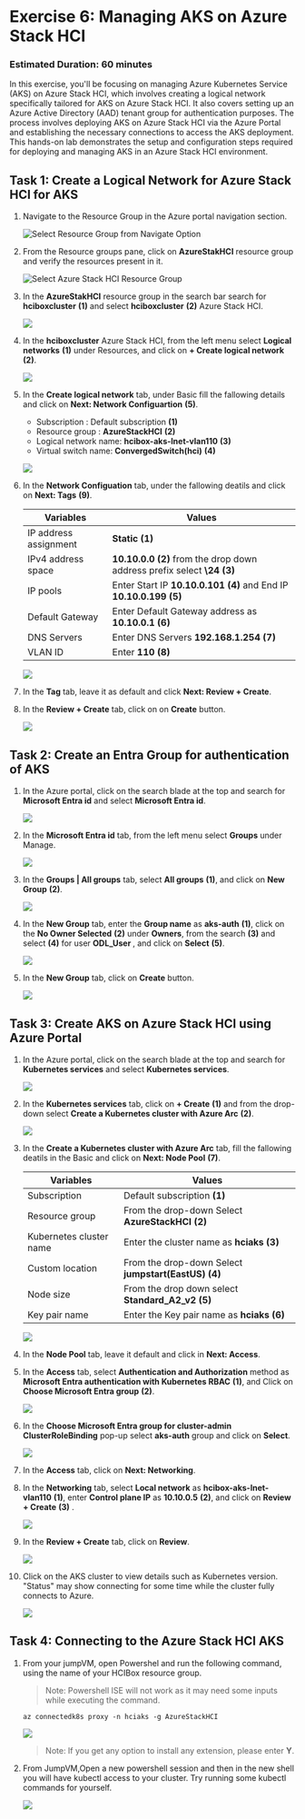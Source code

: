 # Exercise 6: Managing AKS on Azure Stack HCI 

### Estimated Duration: 60 minutes

In this exercise, you'll be focusing on managing Azure Kubernetes Service (AKS) on Azure Stack HCI, which involves creating a logical network specifically tailored for AKS on Azure Stack HCI. It also covers setting up an Azure Active Directory (AAD) tenant group for authentication purposes. The process involves deploying AKS on Azure Stack HCI via the Azure Portal and establishing the necessary connections to access the AKS deployment. This hands-on lab demonstrates the setup and configuration steps required for deploying and managing AKS in an Azure Stack HCI environment.

## Task 1: Create a Logical Network for Azure Stack HCI for AKS

1. Navigate to the Resource Group in the Azure portal navigation section.

   ![](.././media/navigate-resource-group.png "Select Resource Group from Navigate Option")

2. From the Resource groups pane, click on **AzureStakHCI** resource group and verify the resources present in it.

   ![](media/azurestackhci-rg.png "Select Azure Stack HCI Resource Group")

3. In the  **AzureStakHCI** resource group in the search bar search for **hciboxcluster** **(1)** and select **hciboxcluster** **(2)** Azure Stack HCI.

   ![](media/selecth-ciboxcluster-hci.png)

4. In the **hciboxcluster** Azure Stack HCI, from the left menu select **Logical networks** **(1)** under Resources, and click on **+ Create logical network** **(2)**.

   ![](media/logic1network-create.png)

5. In the **Create logical network** tab, under Basic fill the fallowing details and click on **Next: Network Configuartion** **(5)**.

    - Subscription : Default subscription **(1)**
    - Resource group : **AzureStackHCI** **(2)**
    - Logical network name: **hcibox-aks-lnet-vlan110** **(3)**
    - Virtual switch name: **ConvergedSwitch(hci)** **(4)**

   ![](media/logic-1network-basic.png)

6. In the **Network Configuation** tab, under the fallowing deatils and click on **Next: Tags** **(9)**.

    | **Variables**                | **Values**                                                    |
    | ---------------------------- |---------------------------------------------------------------|
    | IP address assignment | **Static** **(1)** |
    | IPv4 address space    | **10.10.0.0** **(2)** from the drop down  address prefix select **\24** **(3)** |
    | IP pools              | Enter Start IP **10.10.0.101** **(4)** and End IP **10.10.0.199** **(5)** |
    | Default Gateway       | Enter Default Gateway address as **10.10.0.1** **(6)** |
    | DNS Servers           | Enter DNS Servers **192.168.1.254** **(7)** |
    | VLAN ID               | Enter **110** **(8)** | 

   ![](media/logic-1network-network.png)

7. In the **Tag** tab, leave it as default and click **Next: Review + Create**.

8. In the **Review + Create** tab, click on on **Create** button.

   ![](media/logic-1network-create.png)

## Task 2: Create an Entra Group for authentication of AKS

1. In the Azure portal, click on the search blade at the top and search for **Microsoft Entra id** and select **Microsoft Entra id**.

   ![](media/entraid.png)

10. In the **Microsoft Entra id** tab, from the left menu select **Groups** under Manage. 

    ![](media/group.png)

11. In the **Groups | All groups** tab, select **All groups** **(1)**,  and click on **New Group** **(2)**.

    ![](media/addgroup.png)

12. In the **New Group** tab, enter the **Group name** as **aks-auth** **(1)**, click on the **No Owner Selected** **(2)** under **Owners**, from the search **(3)** and select **(4)** for user **ODL_User <inject key="DeploymentID"></inject>**, and click on **Select** **(5)**.

    ![](media/createnewgroup.png)

13. In the **New Group** tab, click on **Create** button.

    ![](media/newgroupcreate.png)



## Task 3: Create AKS on Azure Stack HCI using Azure Portal

1. In the Azure portal, click on the search blade at the top and search for **Kubernetes services** and select **Kubernetes services**.

    ![](media/select-kubernetes-services.png)

1. In the **Kubernetes services** tab, click on **+ Create** **(1)** and from the drop-down select **Create a Kubernetes cluster with Azure Arc** **(2)**.

    ![](media/select-kubernetes-add.png)

1. In the **Create a Kubernetes cluster with Azure Arc​** tab, fill the fallowing deatils in the Basic and click on **Next: Node Pool** **(7)**.

   | **Variables**                | **Values**                                                    |
   | ---------------------------- |---------------------------------------------------------------|
   | Subscription | Default subscription **(1)** |
   | Resource group | From the drop-down Select **AzureStackHCI** **(2)**  |
   | Kubernetes cluster name | Enter the cluster name as **hciaks** **(3)** |
   | Custom location | From the drop-down Select **jumpstart(EastUS)** **(4)** |
   | Node size | From the drop down select **Standard_A2_v2** **(5)** |
   | Key pair name | Enter the Key pair name as **hciaks** **(6)** |

   ![](media/creat-aks-basic.png)

1. In the **Node Pool** tab, leave it default and click in **Next: Access**.

1. In the **Access** tab, select **Authentication and Authorization** method as **Microsoft Entra authentication with Kubernetes RBAC** **(1)**, and Click on **Choose Microsoft Entra group** **(2)**. 

   ![](media/aksauth.png)

1. In the **Choose Microsoft Entra group for cluster-admin ClusterRoleBinding** pop-up select **aks-auth** group and click on **Select**.

   ![](media/select-group.png)

2. In the **Access** tab, click on **Next: Networking**.

2. In the **Networking** tab, select **Local network** as **hcibox-aks-lnet-vlan110** **(1)**, enter **Control plane IP** as **10.10.0.5** **(2)**, and click on **Review + Create** **(3)** .

   ![](media/aksnetwork.png)

2. In the **Review + Create** tab, click on **Review**.

   ![](media/akscreate.png)

2. Click on the AKS cluster to view details such as Kubernetes version. "Status" may show connecting for some time while the cluster fully connects to Azure.

     ![](media/aksoverview.png)
    
## Task 4: Connecting to the Azure Stack HCI AKS

1. From your jumpVM, open Powershel and run the following command, using the name of your HCIBox resource group.

   >Note: Powershell ISE will not work as it may need some inputs while executing the command. 

    ```
    az connectedk8s proxy -n hciaks -g AzureStackHCI
    ```
     ![](media/proxy.png)
   
   >Note: If you get any option to install any extension, please enter **Y**.    

3. From JumpVM,Open a new powershell session and then in the new shell you will have kubectl access to your cluster. Try running some kubectl commands for yourself.

    ![](media/kubconnected.png)
